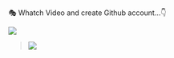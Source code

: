 🎭 Whatch Video and create Github account...👇

![](https://telegra.ph/file/4df0a3cc7a249493af61e.jpg)


> <a href="https://youtu.be/Pdk_pTlgRTw"><img src="https://img.shields.io/badge/Tutorial-Video-ff0000?style=for-the-badge&logo=youtube&logoColor=ff000000&link=https://www.youtube.com/c/BOTINDO" /><br>
